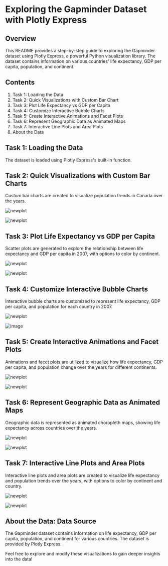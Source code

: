 # Exploring the Gapminder Dataset with Plotly Express

## Overview

This README provides a step-by-step guide to exploring the Gapminder dataset using Plotly Express, a powerful Python visualization library. The dataset contains information on various countries' life expectancy, GDP per capita, population, and continent.

## Contents

1. Task 1: Loading the Data
2. Task 2: Quick Visualizations with Custom Bar Chart
3. Task 3: Plot Life Expectancy vs GDP per Capita
4. Task 4: Customize Interactive Bubble Charts
5. Task 5: Create Interactive Animations and Facet Plots
6. Task 6: Represent Geographic Data as Animated Maps
7. Task 7: Interactive Line Plots and Area Plots
8. About the Data

## Task 1: Loading the Data

The dataset is loaded using Plotly Express's built-in function.

## Task 2: Quick Visualizations with Custom Bar Charts

Custom bar charts are created to visualize population trends in Canada over the years.

![newplot](https://github.com/user-attachments/assets/7ed4474b-ab8d-4a34-9433-12938aded64e)

![newplot](https://github.com/user-attachments/assets/a42aad63-20e5-4f6e-87c3-c9ab2706fe3e)


## Task 3: Plot Life Expectancy vs GDP per Capita

Scatter plots are generated to explore the relationship between life expectancy and GDP per capita in 2007, with options to color by continent.

![newplot](https://github.com/user-attachments/assets/a7701c9c-49d9-4d01-88c1-96d504b73939)

![newplot](https://github.com/user-attachments/assets/d877429c-e4e3-4baa-9ccd-cbec1df402c6)


## Task 4: Customize Interactive Bubble Charts

Interactive bubble charts are customized to represent life expectancy, GDP per capita, and population for each country in 2007.

![newplot](https://github.com/user-attachments/assets/b4821837-c02a-4e88-a077-b931f16b1c5d)

![image](https://github.com/user-attachments/assets/bc417c41-0eaa-4af5-bf6f-d6b0f72167c1)


## Task 5: Create Interactive Animations and Facet Plots

Animations and facet plots are utilized to visualize how life expectancy, GDP per capita, and population change over the years for different continents.  

![newplot](https://github.com/user-attachments/assets/0cf6cc62-955d-4fca-ad9e-6293743ecc7d)

![newplot](https://github.com/user-attachments/assets/98364fbe-146c-436c-978b-c364b0f863eb)


## Task 6: Represent Geographic Data as Animated Maps

Geographic data is represented as animated choropleth maps, showing life expectancy across countries over the years.

![newplot](https://github.com/user-attachments/assets/bb74e2fb-3fd0-444d-b745-709e72a5ae9f)

![newplot](https://github.com/user-attachments/assets/e7d9e4cc-5d35-46a3-a80c-37e3655c9633)

## Task 7: Interactive Line Plots and Area Plots

Interactive line plots and area plots are created to visualize life expectancy and population trends over the years, with options to color by continent and country.

![newplot](https://github.com/user-attachments/assets/35cbcb00-ee68-42bf-86b9-86f712e7aa71)

![newplot](https://github.com/user-attachments/assets/3ddef8f2-f7ee-4fe1-8160-f759d8808311)

## About the Data: Data Source

The Gapminder dataset contains information on life expectancy, GDP per capita, population, and continent for various countries. The dataset is provided by Plotly Express.

Feel free to explore and modify these visualizations to gain deeper insights into the data!
